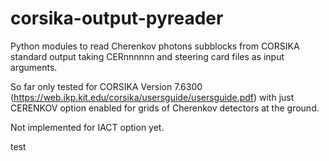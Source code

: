 # corsika-output-pyreader

Python modules to read Cherenkov photons subblocks from CORSIKA standard output taking CERnnnnnn and steering card files as input arguments.

So far only tested for CORSIKA Version 7.6300 (https://web.ikp.kit.edu/corsika/usersguide/usersguide.pdf) with just CERENKOV option enabled for grids of Cherenkov detectors at the ground. 

Not implemented for IACT option yet.

test
